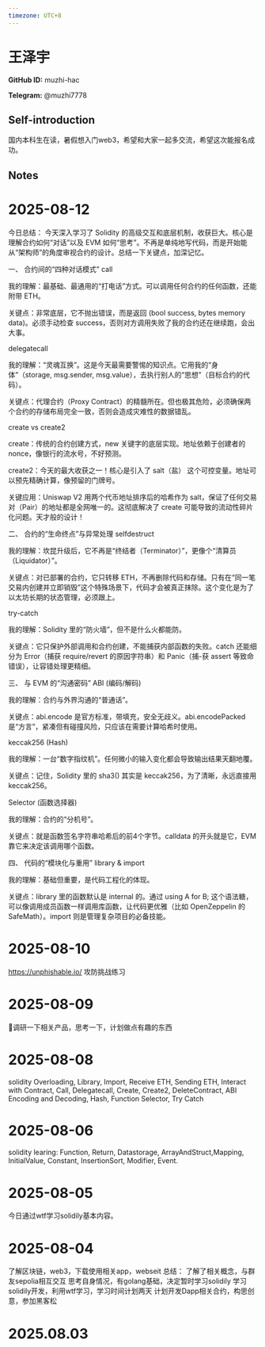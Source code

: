 ```yaml
---
timezone: UTC+8
---
```


# 王泽宇

**GitHub ID:** muzhi-hac

**Telegram:** @muzhi7778

## Self-introduction

国内本科生在读，暑假想入门web3，希望和大家一起多交流，希望这次能报名成功。

## Notes

<!-- Content_START -->
# 2025-08-12

今日总结： 今天深入学习了 Solidity 的高级交互和底层机制，收获巨大。核心是理解合约如何“对话”以及 EVM 如何“思考”。不再是单纯地写代码，而是开始能从“架构师”的角度审视合约的设计。总结一下关键点，加深记忆。

一、 合约间的“四种对话模式”
call

我的理解：最基础、最通用的“打电话”方式。可以调用任何合约的任何函数，还能附带 ETH。

关键点：非常底层，它不抛出错误，而是返回 (bool success, bytes memory data)。必须手动检查 success，否则对方调用失败了我的合约还在继续跑，会出大事。

delegatecall

我的理解：“灵魂互换”。这是今天最需要警惕的知识点。它用我的“身体”（storage, msg.sender, msg.value），去执行别人的“思想”（目标合约的代码）。

关键点：代理合约（Proxy Contract）的精髓所在。但也极其危险，必须确保两个合约的存储布局完全一致，否则会造成灾难性的数据错乱。

create vs create2

create：传统的合约创建方式，new 关键字的底层实现。地址依赖于创建者的 nonce，像银行的流水号，不好预测。

create2：今天的最大收获之一！核心是引入了 salt（盐） 这个可控变量。地址可以预先精确计算，像预留的门牌号。

关键应用：Uniswap V2 用两个代币地址排序后的哈希作为 salt，保证了任何交易对（Pair）的地址都是全网唯一的。这彻底解决了 create 可能导致的流动性碎片化问题。天才般的设计！

二、 合约的“生命终点”与异常处理
selfdestruct

我的理解：坎昆升级后，它不再是“终结者（Terminator）”，更像个“清算员（Liquidator）”。

关键点：对已部署的合约，它只转移 ETH，不再删除代码和存储。只有在“同一笔交易内创建并立即销毁”这个特殊场景下，代码才会被真正抹除。这个变化是为了以太坊长期的状态管理，必须跟上。

try-catch

我的理解：Solidity 里的“防火墙”，但不是什么火都能防。

关键点：它只保护外部调用和合约创建，不能捕获内部函数的失败。catch 还能细分为 Error（捕获 require/revert 的原因字符串）和 Panic（捕-获 assert 等致命错误），让容错处理更精细。

三、 与 EVM 的“沟通密码”
ABI (编码/解码)

我的理解：合约与外界沟通的“普通话”。

关键点：abi.encode 是官方标准，带填充，安全无歧义。abi.encodePacked 是“方言”，紧凑但有碰撞风险，只应该在需要计算哈希时使用。

keccak256 (Hash)

我的理解：一台“数字指纹机”。任何微小的输入变化都会导致输出结果天翻地覆。

关键点：记住，Solidity 里的 sha3() 其实是 keccak256，为了清晰，永远直接用 keccak256。

Selector (函数选择器)

我的理解：合约的“分机号”。

关键点：就是函数签名字符串哈希后的前4个字节。calldata 的开头就是它，EVM靠它来决定该调用哪个函数。

四、 代码的“模块化与重用”
library & import

我的理解：基础但重要，是代码工程化的体现。

关键点：library 里的函数默认是 internal 的。通过 using A for B; 这个语法糖，可以像调用成员函数一样调用库函数，让代码更优雅（比如 OpenZeppelin 的 SafeMath）。import 则是管理复杂项目的必备技能。

# 2025-08-10

https://unphishable.io/ 攻防挑战练习

# 2025-08-09

🤔调研一下相关产品，思考一下，计划做点有趣的东西

# 2025-08-08

solidity Overloading, Library, Import, Receive ETH, Sending ETH, Interact with Contract, Call, Delegatecall, Create, Create2, DeleteContract, ABI Encoding and Decoding, Hash, Function Selector, Try Catch

# 2025-08-06

solidity learing:
Function, Return, Datastorage, ArrayAndStruct,Mapping, InitialValue, Constant, InsertionSort, Modifier, Event.

# 2025-08-05

今日通过wtf学习solidily基本内容。

# 2025-08-04

了解区块链，web3，下载使用相关app，webseit
总结：
了解了相关概念，与群友sepolia相互交互
思考自身情况，有golang基础，决定暂时学习solidily
学习solidily开发，利用wtf学习，学习时间计划两天 
计划开发Dapp相关合约，构思创意，参加黑客松


# 2025.08.03


<!-- Content_END -->
